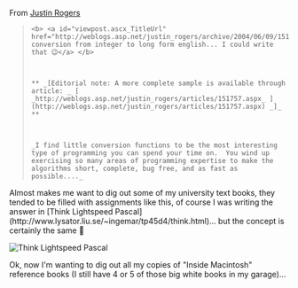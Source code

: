 From [Justin Rogers](http://weblogs.asp.net/justin_rogers)

<blockquote dir="ltr" style="MARGIN-RIGHT: 0px">

    <b> <a id="viewpost.ascx_TitleUrl" href="http://weblogs.asp.net/justin_rogers/archive/2004/06/09/151675.aspx">A conversion from integer to long form english... I could write that 😉</a> </b>



    ** _[Editorial note: A more complete sample is available through article: _ [ _http://weblogs.asp.net/justin_rogers/articles/151757.aspx_ ](http://weblogs.asp.net/justin_rogers/articles/151757.aspx) _]_ **



    _I find little conversion functions to be the most interesting type of programming you can spend your time on.  You wind up exercising so many areas of programming expertise to make the algorithms short, complete, bug free, and as fast as possible...._

</blockquote>

<p dir="ltr">
  Almost makes me want to dig out some of my university text books, they tended to be filled with assignments like this, of course I was writing the answer in [Think Lightspeed Pascal](http://www.lysator.liu.se/~ingemar/tp45d4/think.html)... but the concept is certainly the same 🙂


<p dir="ltr">
  <img alt="Think Lightspeed Pascal" hspace="0" src="http://www.duncanmackenzie.net/images/think.png" align="baseline" border="0" />


<p dir="ltr">
  Ok, now I'm wanting to dig out all my copies of "Inside Macintosh" reference books (I still have 4 or 5 of those big white books in my garage)...


<p dir="ltr">

